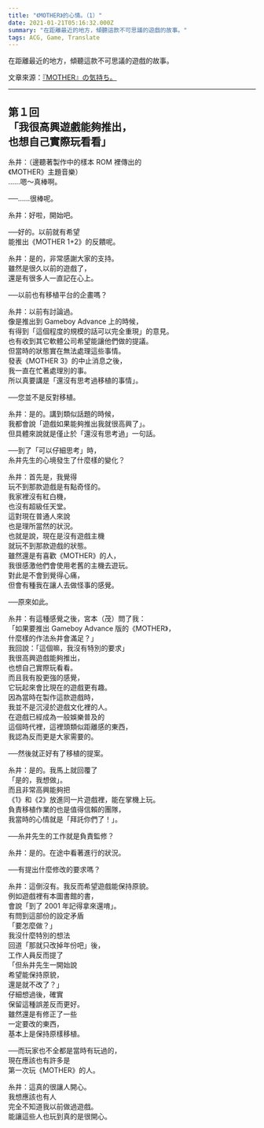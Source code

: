 ```yaml
---
title: "《MOTHER》的心情。（1）"
date: 2021-01-21T05:16:32.000Z
summary: "在距離最近的地方，傾聽這款不可思議的遊戲的故事。"
tags: ACG, Game, Translate
---
```


在距離最近的地方，傾聽這款不可思議的遊戲的故事。

文章來源：[『MOTHER』の気持ち。](https://www.1101.com/MOTHER/MOTHER_itoi.html)

---

## 第１回 <br/>「我很高興遊戲能夠推出，<br/>也想自己實際玩看看」

糸井：（邊聽著製作中的樣本 ROM 裡傳出的
<br/>《MOTHER》主題音樂）
<br/>……嗯～真棒啊。

──……很棒呢。

糸井：好啦，開始吧。

──好的。以前就有希望
<br/>能推出《MOTHER 1+2》的反饋呢。

糸井：是的，非常感謝大家的支持。
<br/>雖然是很久以前的遊戲了，
<br/>還是有很多人一直記在心上。

──以前也有移植平台的企畫嗎？

糸井：以前有討論過。
<br/>像是推出到 Gameboy Advance 上的時候，
<br/>有得到「這個程度的規模的話可以完全重現」的意見。
<br/>也有收到其它軟體公司希望能讓他們做的提議。
<br/>但當時的狀態實在無法處理這些事情。
<br/>發表《MOTHER 3》的中止消息之後，
<br/>我一直在忙著處理別的事。
<br/>所以真要講是「還沒有思考過移植的事情」。

──您並不是反對移植。

糸井：是的。講到類似話題的時候，
<br/>我都會說「遊戲如果能夠推出我就很高興了」。
<br/>但具體來說就是僅止於「還沒有思考過」一句話。

──到了「可以仔細思考」時，
<br/>糸井先生的心境發生了什麼樣的變化？

糸井：首先是，我覺得
<br/>玩不到那款遊戲是有點奇怪的。
<br/>我家裡沒有紅白機，
<br/>也沒有超級任天堂。
<br/>這對現在普通人來說
<br/>也是理所當然的狀況。
<br/>也就是說，現在是沒有遊戲主機
<br/>就玩不到那款遊戲的狀態。
<br/>雖然還是有喜歡《MOTHER》的人，
<br/>我很感激他們會使用老舊的主機去遊玩。
<br/>對此是不會到覺得心痛，
<br/>但會有種我在讓人去做怪事的感覺。

──原來如此。

糸井：有這種感覺之後，宮本（茂）問了我：
<br/>「如果要推出 Gameboy Advance 版的《MOTHER》，
<br/>什麼樣的作法糸井會滿足？」
<br/>我回說：「這個嘛，我沒有特別的要求」
<br/>我很高興遊戲能夠推出，
<br/>也想自己實際玩看看。
<br/>而且我有股更強的感覺，
<br/>它玩起來會比現在的遊戲更有趣。
<br/>因為當時在製作這款遊戲時，
<br/>我並不是沉浸於遊戲文化裡的人。
<br/>在遊戲已經成為一般娛樂普及的
<br/>這個時代裡，這裡頭類似距離感的東西，
<br/>我認為反而更是大家需要的。

──然後就正好有了移植的提案。

糸井：是的。我馬上就回覆了
<br/>「是的，我想做」。
<br/>而且非常高興能夠把
<br/>《1》和《2》放進同一片遊戲裡，能在掌機上玩。
<br/>負責移植作業的也是值得信賴的團隊，
<br/>我當時的心情就是「拜託你們了！」。

──糸井先生的工作就是負責監修？

糸井：是的。在途中看著進行的狀況。

──有提出什麼修改的要求嗎？

糸井：這倒沒有。我反而希望遊戲能保持原貌。
<br/>例如遊戲裡有本圖書館的書，
<br/>會說「到了 2001 年記得拿來還唷」。
<br/>有問到這部份的設定矛盾
<br/>「要怎麼做？」
<br/>我沒什麼特別的想法
<br/>回道「那就只改掉年份吧」後，
<br/>工作人員反而提了
<br/>「但糸井先生一開始說
<br/>希望能保持原貌，
<br/>還是就不改了？」
<br/>仔細想過後，確實
<br/>保留這種誤差反而更好。
<br/>雖然還是有修正了一些
<br/>一定要改的東西，
<br/>基本上是保持原樣移植。

──而玩家也不全都是當時有玩過的，
<br/>現在應該也有許多是
<br/>第一次玩《MOTHER》的人。

糸井：這真的很讓人開心。
<br/>我想應該也有人
<br/>完全不知道我以前做過遊戲。
<br/>能讓這些人也玩到真的是很開心。
